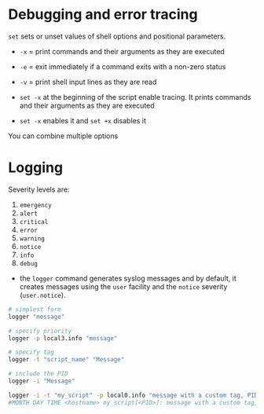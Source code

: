 # Debugging and error tracing

`set` sets or unset values of shell options and positional parameters.

- `-x` = print commands and their arguments as they are executed
- `-e` = exit immediately if a command exits with a non-zero status
- `-v` = print shell input lines as they are read

- `set -x` at the beginning of the script enable tracing. It prints commands and their arguments as they are executed
- `set -x` enables it and `set +x` disables it

You can combine multiple options 

# Logging

Severity levels are: 
1. `emergency`
2. `alert`
3. `critical`
4. `error`
5. `warning`
6. `notice`
7. `info` 
8. `debug`

- the `logger` command generates syslog messages and by default, it creates messages using the `user` facility and the `notice` severity (`user.notice`).


```bash
# simplest form
logger "message"

# specify priority
logger -p local3.info "message"

# specify tag
logger -t "script_name" "Message"

# include the PID
logger -i "Message"

logger -i -t "my_script" -p local0.info "message with a custom tag, PID and custom priority"
#MONTH DAY TIME <hostname> my_script[<PID>]: message with a custom tag, PID and custom priority
```